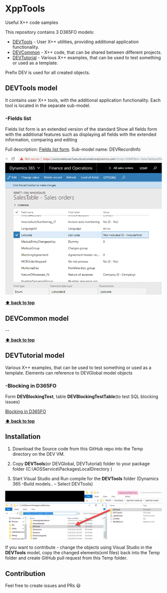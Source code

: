 # XppTools

Useful X++ code samples

This repository contains 3 D365FO models:
 - [DEVTools](#devtools-model)    - User X++ utilities, providing additional application functionality. 
 - [DEVCommon](#devcommon-model)   - X++ code, that can be shared between different projects.
 - [DEVTutorial](#devtutorial-model) - Various X++ examples, that can be used to test something or used as a template.

Prefix DEV is used for all created objects.

## DEVTools model

It contains user X++ tools, with the additional application functionality. Each tool is located in the separate sub-model.

### -Fields list 

Fields list form is an extended version of the standard Show all fields form with the additional features such as displaying all fields with the extended information, comparing and editing

Full description: [Fields list form](https://denistrunin.com/xpptools-fieldslist/). Sub-model name: DEVRecordInfo

![](assets/fieldslistEx.png)

**[⬆ back to top](#XppTools)**

## DEVCommon model

--

**[⬆ back to top](#XppTools)**

## DEVTutorial model

Various X++ examples, that can be used to test something or used as a template. Elements can reference to DEVGlobal model objects

### -Blocking in D365FO

Form **DEVBlockingTest**, table **DEVBlockingTestTable**(to test SQL blocking issues)

[Blocking in D365FO](https://denistrunin.com/understanding-sql-blocking/)

**[⬆ back to top](#XppTools)**

## Installation

1. Download the Source code from this GitHub repo into the Temp directory on the DEV VM.

2. Copy **DEVTools**(or DEVGlobal, DEVTutorial) folder to your package folder (C:\AOSService\PackagesLocalDirectory )

3. Start Visual Studio and Run compile for the **DEVTools** folder (Dynamics 365 –Build models.. – Select DEVTools)


![](assets/CopyFolderToLocal.png)

If you want to contribute - change the objects using Visual Studio in the **DEVTools** model, copy the changed elements(xml files) back into the Temp folder and create GitHub pull request from this Temp folder.

## Contribution

Feel free to create issues and PRs 😃
